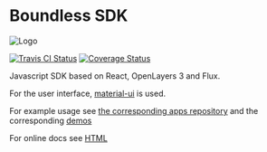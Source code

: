 # Boundless SDK
![Logo](http://boundlessgeo.github.io/sdk/book/styles/boundless_sdk_horiz.svg)

[![Travis CI Status](https://secure.travis-ci.org/boundlessgeo/sdk.svg)](http://travis-ci.org/#!/boundlessgeo/sdk)
[![Coverage Status](https://coveralls.io/repos/github/boundlessgeo/sdk/badge.svg?branch=master)](https://coveralls.io/github/boundlessgeo/sdk?branch=master)

Javascript SDK based on React, OpenLayers 3 and Flux.

For the user interface, [material-ui](http://www.material-ui.com/) is used.

For example usage see [the corresponding apps repository](https://github.com/boundlessgeo/sdk-apps) and the corresponding [demos](http://boundlessgeo.github.io/sdk-apps/index.html)

For online docs see [HTML](https://boundlessgeo.github.io/sdk/book/index.html)
